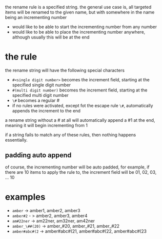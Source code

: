 the rename rule is a specified string. the general use case is, all targeted items will be renamed to the given name, but with somewhere in the name being an incrementing number
- would like to be able to start the incrementing number from any number
- would like to be able to place the incrementing number anywhere, although usually this will be at the end

# the rule
the rename string will have the following special characters

- `#<single digit number>` becomes the increment field, starting at the specified single digit number
- `#(multi digit number)` becomes the increment field, starting at the specified multi digit number
- `\#` becomes a regular #
- if no rules were activated, except fot the escape rule `\#`, automatically appends the increment to the end

a rename string without a # at all will automatically append a #1 at the end, meaning it will begin incrementing from 1

if a string fails to match any of these rules, then nothing happens essentially.

## padding auto append
of course, the incrementing number will be auto padded, for example, if there are 10 items to apply the rule to, the increment field will be 01, 02, 03, ... 10

# examples
- `amber` -> amber1, amber2, amber3
- `amber#2` - > amber2, amber3, amber4
- `am#22ner` -> am22ner, am32ner, am42ner
- `amber_\##(20)` -> amber_#20, amber_#21, amber_#22
- `amber#abc#(2` -> amber#abc#(21, amber#abc#(22, amber#abc#(23